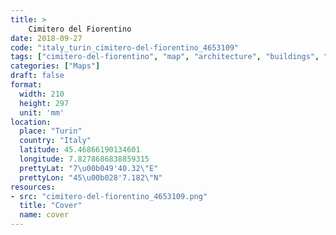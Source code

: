 ```yaml
---
title: > 
    Cimitero del Fiorentino
date: 2018-09-27
code: "italy_turin_cimitero-del-fiorentino_4653109"
tags: ["cimitero-del-fiorentino", "map", "architecture", "buildings", "Turin", "Italy"]
categories: ["Maps"]
draft: false
format:
  width: 210
  height: 297
  unit: 'mm'
location:
  place: "Turin"
  country: "Italy"
  latitude: 45.46866190134601
  longitude: 7.8278686838859315
  prettyLat: "7\u00b049'40.32\"E"
  prettyLon: "45\u00b028'7.182\"N"
resources:
- src: "cimitero-del-fiorentino_4653109.png"
  title: "Cover"
  name: cover
---
```

